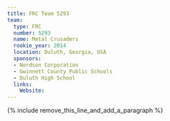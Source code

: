 ```yaml
---
title: FRC Team 5293
team:
  type: FRC
  number: 5293
  name: Metal Crusaders
  rookie_year: 2014
  location: Duluth, Georgia, USA
  sponsors:
  - Nordson Corporation
  - Gwinnett County Public Schools
  - Duluth High School
  links:
    Website:
---
```


{% include remove_this_line_and_add_a_paragraph %}